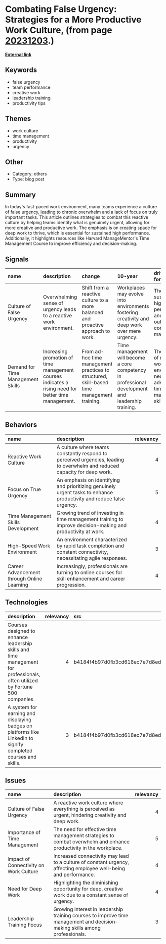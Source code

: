 # __Combating False Urgency: Strategies for a More Productive Work Culture__, (from page [20231203](https://kghosh.substack.com/p/20231203).)

__[External link](https://hbr.org/2023/10/5-tactics-to-combat-a-culture-of-false-urgency-at-work)__



## Keywords

* false urgency
* team performance
* creative work
* leadership training
* productivity tips

## Themes

* work culture
* time management
* productivity
* urgency

## Other

* Category: others
* Type: blog post

## Summary

In today's fast-paced work environment, many teams experience a culture of false urgency, leading to chronic overwhelm and a lack of focus on truly important tasks. This article outlines strategies to combat this reactive culture by helping teams identify what is genuinely urgent, allowing for more creative and productive work. The emphasis is on creating space for deep work to thrive, which is essential for sustained high performance. Additionally, it highlights resources like Harvard ManageMentor's Time Management Course to improve efficiency and decision-making.

## Signals

| name                              | description                                                                                         | change                                                                                     | 10-year                                                                                            | driving-force                                                                         |   relevancy |
|:----------------------------------|:----------------------------------------------------------------------------------------------------|:-------------------------------------------------------------------------------------------|:---------------------------------------------------------------------------------------------------|:--------------------------------------------------------------------------------------|------------:|
| Culture of False Urgency          | Overwhelming sense of urgency leads to a reactive work environment.                                 | Shift from a reactive culture to a more balanced and proactive approach to work.           | Workplaces may evolve into environments fostering creativity and deep work over mere urgency.      | The need for sustainable high performance and creative output in competitive markets. |           4 |
| Demand for Time Management Skills | Increasing promotion of time management courses indicates a rising need for better time management. | From ad-hoc time management practices to structured, skill-based time management training. | Time management will become a core competency in professional development and leadership training. | The urgency of modern work environments necessitates advanced time management skills. |           5 |

## Behaviors

| name                                       | description                                                                                                               |   relevancy |
|:-------------------------------------------|:--------------------------------------------------------------------------------------------------------------------------|------------:|
| Reactive Work Culture                      | A culture where teams constantly respond to perceived urgencies, leading to overwhelm and reduced capacity for deep work. |           4 |
| Focus on True Urgency                      | An emphasis on identifying and prioritizing genuinely urgent tasks to enhance productivity and reduce false urgency.      |           5 |
| Time Management Skills Development         | Growing trend of investing in time management training to improve decision-making and productivity at work.               |           4 |
| High-Speed Work Environment                | An environment characterized by rapid task completion and constant connectivity, necessitating agile responses.           |           3 |
| Career Advancement through Online Learning | Increasingly, professionals are turning to online courses for skill enhancement and career progression.                   |           4 |

## Technologies

| description                                                                                                                   |   relevancy | src                              |
|:------------------------------------------------------------------------------------------------------------------------------|------------:|:---------------------------------|
| Courses designed to enhance leadership skills and time management for professionals, often utilized by Fortune 500 companies. |           4 | b4184f4b97d0fb3cd618ec7e7d8ed842 |
| A system for earning and displaying badges on platforms like LinkedIn to signify completed courses and skills.                |           3 | b4184f4b97d0fb3cd618ec7e7d8ed842 |

## Issues

| name                                   | description                                                                                                                |   relevancy |
|:---------------------------------------|:---------------------------------------------------------------------------------------------------------------------------|------------:|
| Culture of False Urgency               | A reactive work culture where everything is perceived as urgent, hindering creativity and deep work.                       |           4 |
| Importance of Time Management          | The need for effective time management strategies to combat overwhelm and enhance productivity in the workplace.           |           5 |
| Impact of Connectivity on Work Culture | Increased connectivity may lead to a culture of constant urgency, affecting employee well-being and performance.           |           4 |
| Need for Deep Work                     | Highlighting the diminishing opportunity for deep, creative work due to a constant sense of urgency.                       |           4 |
| Leadership Training Focus              | Growing interest in leadership training courses to improve time management and decision-making skills among professionals. |           3 |